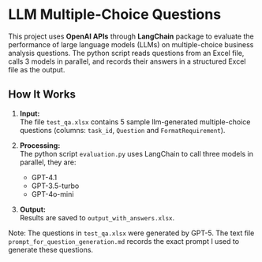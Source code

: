 # LLM Multiple-Choice Questions

This project uses **OpenAI APIs** through **LangChain** package to evaluate the performance of large language models (LLMs) on multiple-choice business analysis questions. 
The python script reads questions from an Excel file, calls 3 models in parallel, and records their answers in a structured Excel file as the output.

## How It Works

1. **Input:**  
   The file `test_qa.xlsx` contains 5 sample llm-generated multiple-choice questions (columns:  `task_id`, `Question` and `FormatRequirement`).

2. **Processing:**  
   The python script `evaluation.py` uses LangChain to call three models in parallel, they are:
   - GPT-4.1  
   - GPT-3.5-turbo  
   - GPT-4o-mini  

3. **Output:**  
   Results are saved to `output_with_answers.xlsx`.

Note: The questions in `test_qa.xlsx` were generated by GPT-5. The text file `prompt_for_question_generation.md` records the exact prompt I used to generate these questions.


